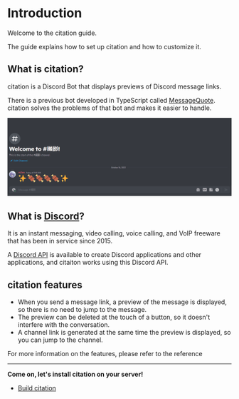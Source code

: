 # Introduction

Welcome to the citation guide.

The guide explains how to set up citation and how to customize it.

## What is citation?

citation is a Discord Bot that displays previews of Discord message links.

There is a previous bot developed in TypeScript called [MessageQuote](https://github.com/m2en/MessageQuote). citation solves the problems of that bot and makes it easier to handle.

![Demo](../../image/reference/features/gif/quote.gif)

## What is [Discord](https://discord.com/)?

It is an instant messaging, video calling, voice calling, and VoIP freeware that has been in service since 2015.

A [Discord API](https://discord.com/developers/docs/intro) is available to create Discord applications and other applications, and citaiton works using this Discord API.

## citation features

- When you send a message link, a preview of the message is displayed, so there is no need to jump to the message.
- The preview can be deleted at the touch of a button, so it doesn't interfere with the conversation.
- A channel link is generated at the same time the preview is displayed, so you can jump to the channel.

For more information on the features, please refer to the reference

----

**Come on, let's install citation on your server!**

- [Build citation](install-guide/getting-started.md)
